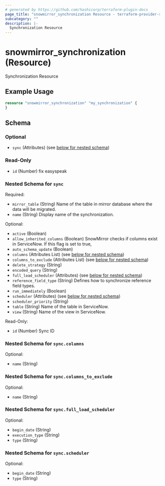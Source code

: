 ```yaml
---
# generated by https://github.com/hashicorp/terraform-plugin-docs
page_title: "snowmirror_synchronization Resource - terraform-provider-snowmirror"
subcategory: ""
description: |-
  Synchronization Resource
---
```


# snowmirror_synchronization (Resource)

Synchronization Resource

## Example Usage

```terraform
resource "snowmirror_synchronization" "my_synchronization" {
}
```

<!-- schema generated by tfplugindocs -->
## Schema

### Optional

- `sync` (Attributes) (see [below for nested schema](#nestedatt--sync))

### Read-Only

- `id` (Number) fix easyspeak

<a id="nestedatt--sync"></a>
### Nested Schema for `sync`

Required:

- `mirror_table` (String) Name of the table in mirror database where the data will be migrated.
- `name` (String) Display name of the synchronization.

Optional:

- `active` (Boolean)
- `allow_inherited_columns` (Boolean) SnowMirror checks if columns exist in ServiceNow. If this flag is set to true,
- `auto_schema_update` (Boolean)
- `columns` (Attributes List) (see [below for nested schema](#nestedatt--sync--columns))
- `columns_to_exclude` (Attributes List) (see [below for nested schema](#nestedatt--sync--columns_to_exclude))
- `delete_strategy` (String)
- `encoded_query` (String)
- `full_load_scheduler` (Attributes) (see [below for nested schema](#nestedatt--sync--full_load_scheduler))
- `reference_field_type` (String) Defines how to synchronize reference field types.
- `run_immediately` (Boolean)
- `scheduler` (Attributes) (see [below for nested schema](#nestedatt--sync--scheduler))
- `scheduler_priority` (String)
- `table` (String) Name of the table in ServiceNow.
- `view` (String) Name of the view in ServiceNow.

Read-Only:

- `id` (Number) Sync ID

<a id="nestedatt--sync--columns"></a>
### Nested Schema for `sync.columns`

Optional:

- `name` (String)


<a id="nestedatt--sync--columns_to_exclude"></a>
### Nested Schema for `sync.columns_to_exclude`

Optional:

- `name` (String)


<a id="nestedatt--sync--full_load_scheduler"></a>
### Nested Schema for `sync.full_load_scheduler`

Optional:

- `begin_date` (String)
- `execution_type` (String)
- `type` (String)


<a id="nestedatt--sync--scheduler"></a>
### Nested Schema for `sync.scheduler`

Optional:

- `begin_date` (String)
- `type` (String)


